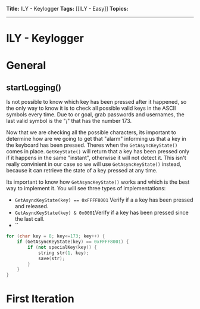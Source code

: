 **Title:** ILY - Keylogger
**Tags:** [[ILY - Easy]]
**Topics:**

---
# ILY - Keylogger
# General
## startLogging()
Is not possible to know which key has been pressed after it happened, so the only way to know it is to check all possible valid keys in the ASCII symbols every time. Due to or goal, grab passwords and usernames, the last valid symbol is the "¡" that has the number 173.

Now that we are checking all the possible characters, its important to determine how are we going to get that "alarm" informing us that a key in the keyboard has been pressed.
Theres when the `GetAsyncKeyState()` comes in place.
`GetKeyState()` will return that a key has been pressed only if it happens in the same "instant", otherwise it will not detect it. This isn't really convinient in our case so we will use `GetAsyncKeyState()` instead, because it can retrieve the state of a key pressed at any time.

Its important to know how `GetAsyncKeyState()` works and which is the best way to implement it. You will see three types of implementations:
- `GetAsyncKeyState(key) == 0xFFFF8001` Verify if a a key has been pressed and released.
- `GetAsyncKeyState(key) & 0x0001`Verify if a key has been pressed since the last call.
- ``
```c++
for (char key = 8; key<=173; key++) {
	if (GetAsyncKeyState(key) == 0xFFFF8001) {
	    if (not specialKey(key)) {
            string str(1, key);
            save(str);
        }
    }
}
```

# First Iteration

